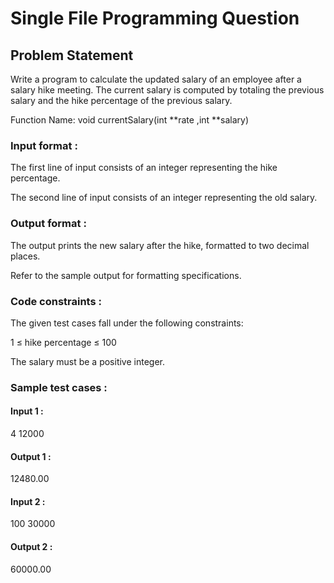 # Single File Programming Question

## Problem Statement

Write a program to calculate the updated salary of an employee after a salary hike meeting. The current salary is computed by totaling the previous salary and the hike percentage of the previous salary.

Function Name: void currentSalary(int \*\*rate ,int \*\*salary)

### Input format :

The first line of input consists of an integer representing the hike percentage.

The second line of input consists of an integer representing the old salary.

### Output format :

The output prints the new salary after the hike, formatted to two decimal places.

Refer to the sample output for formatting specifications.

### Code constraints :

The given test cases fall under the following constraints:

1 ≤ hike percentage ≤ 100

The salary must be a positive integer.

### Sample test cases :

#### Input 1 :

4
12000

#### Output 1 :

12480.00

#### Input 2 :

100
30000

#### Output 2 :

60000.00
